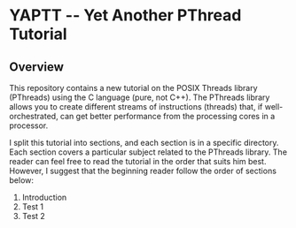# YAPTT -- Yet Another PThread Tutorial
## Overview
This repository contains a new tutorial on the POSIX Threads library (PThreads) using the C language (pure, not C++). The PThreads library allows you to create different streams of instructions (threads) that, if well-orchestrated, can get better performance from the processing cores in a processor.

I split this tutorial into sections, and each section is in a specific directory. Each section covers a particular subject related to the PThreads library. The reader can feel free to read the tutorial in the order that suits him best. However, I suggest that the beginning reader follow the order of sections below:

1. Introduction
2. Test 1
3. Test 2

